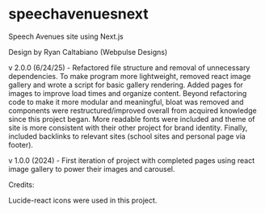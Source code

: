 # speechavenuesnext

Speech Avenues site using Next.js

Design by Ryan Caltabiano (Webpulse Designs)

v 2.0.0 (6/24/25) - Refactored file structure and removal of unnecessary dependencies. To make program more lightweight, removed react image gallery and wrote a script for basic gallery rendering. Added pages for images to improve load times and organize content. Beyond refactoring code to make it more modular and meaningful, bloat was removed and components were restructured/improved overall from acquired knowledge since this project began. More readable fonts were included and theme of site is more consistent with their other project for brand identity. Finally, included backlinks to relevant sites (school sites and personal page via footer).

v 1.0.0 (2024) - First iteration of project with completed pages using react image gallery to power their images and carousel.

Credits:

Lucide-react icons were used in this project.
